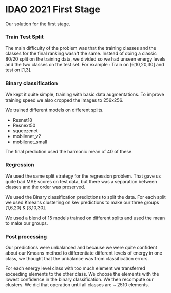 # IDAO 2021 First Stage 

Our solution for the first stage.



### Train Test Split 
The main difficulty of the problem was that the training classes and the classes for the final ranking wasn't the same.
Instead of doing a classic 80/20 split on the training data, we divided so we had unseen energy levels
and the two classes on the test set. For example : Train on [6,10,20,30]  and test on [1,3].


### Binary classification
We kept it quite simple, training with basic data augmentations.
To improve training speed we also cropped the images to 256x256.

We trained different models on different splits.
* Resnet18
* Resnext50
* squeezenet
* mobilenet_v2
* mobilenet_small

The final prediction used the harmonic mean of 40 of these.


### Regression
We used the same split strategy for the regression problem. That gave us quite bad MAE scores on test data, but
there was a separation between classes and the order was preserved. 

We used the Binary classification predictions to split the data. For each split we used Kmeans clustering on kev predictions
to make our three groups [1,6,20] & [3,10,30].

We used a blend of 15 models trained on different splits and used the mean to make our groups.

### Post processing
Our predictions were unbalanced and because we were quite confident about our Kmeans method to differentiate different
 levels of energy in one class, we thought that the unbalance was from classification errors.
 
For each energy level class with too much element we transferred exceeding elements to the other class.
We choose the elements with the lowest confidence in the binary classification. We then recompute our clusters.
We did that operation until all classes are ~ 2510 elements.

